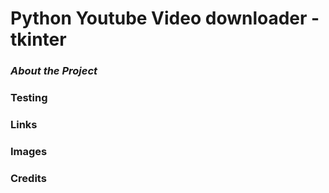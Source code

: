 # Python Youtube Video downloader - tkinter

### *About the Project*  

### **Testing**   

### Links

### Images

### Credits


